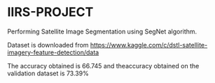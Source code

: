 # IIRS-PROJECT
Performing Satellite Image Segmentation using SegNet algorithm.

Dataset is downloaded from https://www.kaggle.com/c/dstl-satellite-imagery-feature-detection/data

The accuracy obtained is 66.745 and theaccuracy obtained on the validation dataset is 73.39%
